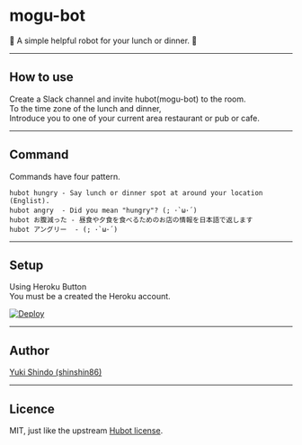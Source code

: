 # mogu-bot

:sushi: A simple helpful robot for your lunch or dinner. :beers:

-------------

## How to use

Create a Slack channel and invite hubot(mogu-bot) to the room.<br>
To the time zone of the lunch and dinner,<br>
Introduce you to one of your current area restaurant or pub or cafe.


-------------
## Command

Commands have four pattern.

	hubot hungry - Say lunch or dinner spot at around your location (Englist).
	hubot angry  - Did you mean "hungry"? (; ･`ω･´)
	hubot お腹減った - 昼食や夕食を食べるためのお店の情報を日本語で返します
	hubot アングリー  - (; ･`ω･´)


-------------

## Setup

Using Heroku Button<br>
You must be a created the Heroku account.

[![Deploy](https://www.herokucdn.com/deploy/button.svg)](https://heroku.com/deploy)

-------------


## Author
[Yuki Shindo (shinshin86)](https://github.com/shinshin86)


--------------

## Licence

MIT, just like the upstream [Hubot license](https://github.com/github/hubot/blob/master/LICENSE.md).